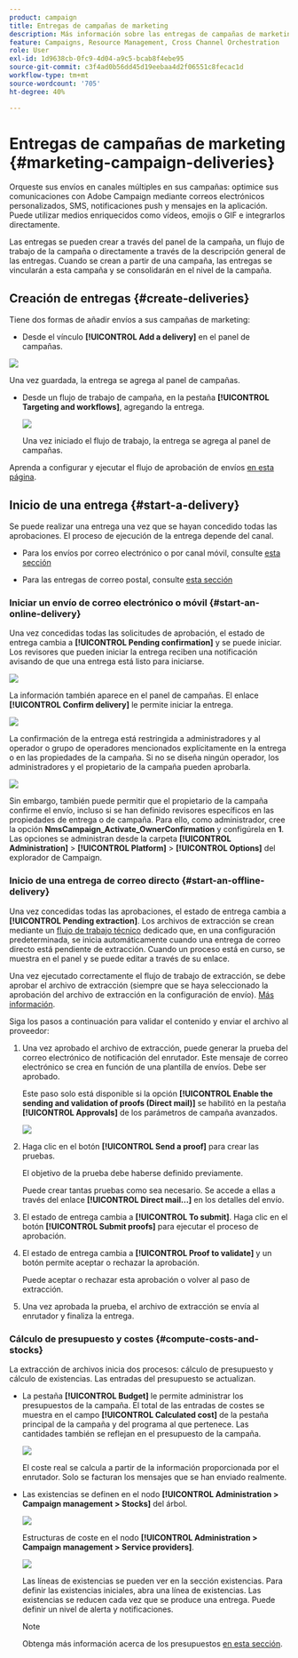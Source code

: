 ```yaml
---
product: campaign
title: Entregas de campañas de marketing
description: Más información sobre las entregas de campañas de marketing
feature: Campaigns, Resource Management, Cross Channel Orchestration
role: User
exl-id: 1d9638cb-0fc9-4d04-a9c5-bcab8f4ebe95
source-git-commit: c3f4ad0b56dd45d19eebaa4d2f06551c8fecac1d
workflow-type: tm+mt
source-wordcount: '705'
ht-degree: 40%

---
```


# Entregas de campañas de marketing {#marketing-campaign-deliveries}

Orqueste sus envíos en canales múltiples en sus campañas: optimice sus comunicaciones con Adobe Campaign mediante correos electrónicos personalizados, SMS, notificaciones push y mensajes en la aplicación. Puede utilizar medios enriquecidos como vídeos, emojis o GIF e integrarlos directamente.

Las entregas se pueden crear a través del panel de la campaña, un flujo de trabajo de la campaña o directamente a través de la descripción general de las entregas. Cuando se crean a partir de una campaña, las entregas se vincularán a esta campaña y se consolidarán en el nivel de la campaña.

## Creación de entregas {#create-deliveries}

Tiene dos formas de añadir envíos a sus campañas de marketing:

* Desde el vínculo **[!UICONTROL Add a delivery]** en el panel de campañas.

![](assets/campaign_op_add_delivery.png)

Una vez guardada, la entrega se agrega al panel de campañas.

* Desde un flujo de trabajo de campaña, en la pestaña **[!UICONTROL Targeting and workflows]**, agregando la entrega.

  ![](assets/campaign-wf-delivery.png)

  Una vez iniciado el flujo de trabajo, la entrega se agrega al panel de campañas.

Aprenda a configurar y ejecutar el flujo de aprobación de envíos [en esta página](marketing-campaign-approval.md).

## Inicio de una entrega {#start-a-delivery}

Se puede realizar una entrega una vez que se hayan concedido todas las aprobaciones. El proceso de ejecución de la entrega depende del canal.

* Para los envíos por correo electrónico o por canal móvil, consulte [esta sección](#start-an-online-delivery)

* Para las entregas de correo postal, consulte [esta sección](#start-an-offline-delivery)

### Iniciar un envío de correo electrónico o móvil {#start-an-online-delivery}

Una vez concedidas todas las solicitudes de aprobación, el estado de entrega cambia a **[!UICONTROL Pending confirmation]** y se puede iniciar. Los revisores que pueden iniciar la entrega reciben una notificación avisando de que una entrega está listo para iniciarse.

![](assets/confirm-delivery.png)

La información también aparece en el panel de campañas. El enlace **[!UICONTROL Confirm delivery]** le permite iniciar la entrega.

![](assets/confirm-delivery-from-dashboard.png)

La confirmación de la entrega está restringida a administradores y al operador o grupo de operadores mencionados explícitamente en la entrega o en las propiedades de la campaña. Si no se diseña ningún operador, los administradores y el propietario de la campaña pueden aprobarla.

![](assets/select-delivery-reviewers.png)

Sin embargo, también puede permitir que el propietario de la campaña confirme el envío, incluso si se han definido revisores específicos en las propiedades de entrega o de campaña. Para ello, como administrador, cree la opción **NmsCampaign_Activate_OwnerConfirmation** y configúrela en **1**. Las opciones se administran desde la carpeta **[!UICONTROL Administration]** > **[!UICONTROL Platform]** > **[!UICONTROL Options]** del explorador de Campaign.


### Inicio de una entrega de correo directo {#start-an-offline-delivery}

Una vez concedidas todas las aprobaciones, el estado de entrega cambia a **[!UICONTROL Pending extraction]**. Los archivos de extracción se crean mediante un [flujo de trabajo técnico](../workflow/technical-workflows.md) dedicado que, en una configuración predeterminada, se inicia automáticamente cuando una entrega de correo directo está pendiente de extracción. Cuando un proceso está en curso, se muestra en el panel y se puede editar a través de su enlace.

Una vez ejecutado correctamente el flujo de trabajo de extracción, se debe aprobar el archivo de extracción (siempre que se haya seleccionado la aprobación del archivo de extracción en la configuración de envío). [Más información](marketing-campaign-approval.md#approving-an-extraction-file).

Siga los pasos a continuación para validar el contenido y enviar el archivo al proveedor:

1. Una vez aprobado el archivo de extracción, puede generar la prueba del correo electrónico de notificación del enrutador. Este mensaje de correo electrónico se crea en función de una plantilla de envíos. Debe ser aprobado.

   Este paso solo está disponible si la opción **[!UICONTROL Enable the sending and validation of proofs (Direct mail)]** se habilitó en la pestaña **[!UICONTROL Approvals]** de los parámetros de campaña avanzados.

   ![](assets/enable-proof-validation.png)

1. Haga clic en el botón **[!UICONTROL Send a proof]** para crear las pruebas.

   El objetivo de la prueba debe haberse definido previamente.

   Puede crear tantas pruebas como sea necesario. Se accede a ellas a través del enlace **[!UICONTROL Direct mail...]** en los detalles del envío.

1. El estado de entrega cambia a **[!UICONTROL To submit]**. Haga clic en el botón **[!UICONTROL Submit proofs]** para ejecutar el proceso de aprobación.

1. El estado de entrega cambia a **[!UICONTROL Proof to validate]** y un botón permite aceptar o rechazar la aprobación.

   Puede aceptar o rechazar esta aprobación o volver al paso de extracción.

1. Una vez aprobada la prueba, el archivo de extracción se envía al enrutador y finaliza la entrega.

### Cálculo de presupuesto y costes {#compute-costs-and-stocks}

La extracción de archivos inicia dos procesos: cálculo de presupuesto y cálculo de existencias. Las entradas del presupuesto se actualizan.

* La pestaña **[!UICONTROL Budget]** le permite administrar los presupuestos de la campaña. El total de las entradas de costes se muestra en el campo **[!UICONTROL Calculated cost]** de la pestaña principal de la campaña y del programa al que pertenece. Las cantidades también se reflejan en el presupuesto de la campaña.

  ![](assets/campaign-budget-tab.png)

  El coste real se calcula a partir de la información proporcionada por el enrutador. Solo se facturan los mensajes que se han enviado realmente.

* Las existencias se definen en el nodo **[!UICONTROL Administration > Campaign management > Stocks]** del árbol.

  ![](assets/campaign-stocks.png)

  Estructuras de coste en el nodo **[!UICONTROL Administration > Campaign management > Service providers]**.

  ![](assets/campaign-service-providers.png)

  Las líneas de existencias se pueden ver en la sección existencias. Para definir las existencias iniciales, abra una línea de existencias. Las existencias se reducen cada vez que se produce una entrega. Puede definir un nivel de alerta y notificaciones.


  >[!NOTE]
  >
  >Obtenga más información acerca de los presupuestos [en esta sección](providers-stocks-and-budgets.md).
